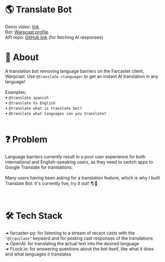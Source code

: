 # 🌎 Translate Bot
Demo video: [link](https://youtu.be/yFIRuzAXdOA)
<br>
Bot: [Warpcast profile](https://warpcast.com/translate)
<br>
API repo: [GitHub link](https://github.com/MattWong-ca/translate-bot-nextjs) (for fetching AI responses)
<br>
<!-- INSERT IMAGE HERE -->

# 🤖 About
A translation bot removing language barriers on the Farcaster client, Warpcast. Use `@translate <language>` to get an instant AI translation in any language!
<br>
<br>
Examples:
<br>
    • `@translate spanish`
    <br>
    • `@translate to English`
    <br>
    • `@translate what is translate bot?`
    <br>
    • `@translate what languages can you translate?`
    <br>
    <br>
<!-- INSERT IMAGE HERE -->


# ❓ Problem
Language barriers currently result in a poor user experience for both international and English-speaking users, as they need to switch apps to Google Translate for translations. 
<br>
<br>
Many users having been asking for a translation feature, which is why I built Translate Bot. It's currently live, try it out! 🌎🚀
<!-- INSERT IMAGE HERE -->
<br>
<!-- INSERT IMAGE HERE -->

# 🛠️ Tech Stack
➔ farcaster-py: for listening to a stream of recent casts with the `"@translate"` keyword and for posting cast responses of the translations
<br>
➔ OpenAI: for translating the actual text into the desired language
<br>
➔ FLock.io: for answering questions about the bot itself, like what it does and what languages it translates
<br>